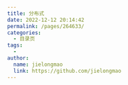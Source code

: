 ```yaml
---
title: 分布式
date: 2022-12-12 20:14:42
permalink: /pages/264633/
categories:
  - 目录页
tags:
  - 
author: 
  name: jielongmao
  link: https://github.com/jielongmao
---
```

